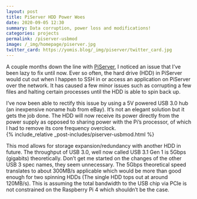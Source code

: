 ```yaml
---
layout: post
title: PiServer HDD Power Woes
date: 2020-09-05 12:30
summary: Data corruption, power loss and modifications!
categories: projects
permalink: /piserver-usbmod
image: /_img/homepage/piserver.jpg
twitter_card: https://yomis.blog/_img/piserver/twitter_card.jpg
---
```


A couple months down the line with [PiServer](/piserver), I noticed an issue that I’ve been lazy to fix until now.
Ever so often, the hard drive (HDD) in PiServer would cut out when I happen to SSH in or access an application on PiServer over the network. It has caused a few minor issues such as corrupting a few files and halting certain processes until the HDD is able to spin back up.

I’ve now been able to rectify this issue by using a 5V powered USB 3.0 hub (an inexpensive noname hub from eBay). It’s not an elegant solution but it gets the job done. The HDD will now receive its power directly from the power supply as opposed to sharing power with the Pi’s processor, of which I had to remove its core frequency overclock.
<br>
{% include_relative _post-includes/piserver-usbmod.html %}
<br>

This mod allows for storage expansion/redundancy with another HDD in future. The throughput of USB 3.0, well now called USB 3.1 Gen 1 is 5Gbps (gigabits) theoretically. Don’t get me started on the changes of the other USB 3 spec names, they seem unnecessary. The 5Gbps theoretical speed translates to about 300MB/s applicable which would be more than good enough for two spinning HDDs (The single HDD tops out at around 120MB/s). This is assuming the total bandwidth to the USB chip via PCIe is not constrained on the Raspberry Pi 4 which shouldn’t be the case.
